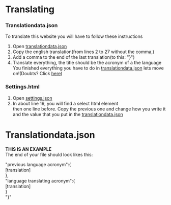 # Translating
### Translationdata.json
To translate this website you will have to follow these instructions
1. Open [translationdata.json](./translationdata.json)
2. Copy the english translation(from lines 2 to 27 without the comma,)
3. Add a comma to the end of the last translation(to this: "}")
5. Translate everything, the title should be the acronym of a the language<br>
You finished everything you have to do in [translationdata.json](./translationdata.json) lets move on!(Doubts? Click [here](#Translationdata.json))
### Settings.html
1. Open [settings.json](./settings.json)
2. In about line 19, you will find a select html element <br> then one line before. Copy the previous one and change how you write it and the value that you put in the [translationdata.json](./translationdata.json)






# Translationdata.json
**THIS IS AN EXAMPLE** <br>
The end of your file should look likes this:

"previous language acronym":{<br>
        [translation]<br>
},<br>
"language translating acronym":{<br>
        [translation]<br>
    }<br>
"}"
